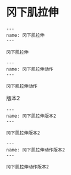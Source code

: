 # 冈下肌拉伸

```{figure} assets/img/2022-01-17-11-35-45.png
---
name: 冈下肌拉伸
---

冈下肌拉伸
```

```{figure} assets/img/2022-01-17-11-36-07.png
---
name: 冈下肌拉伸动作
---

冈下肌拉伸动作
```

版本2

```{figure} assets/img/2022-01-17-11-37-16.png
---
name: 冈下肌拉伸版本2
---

冈下肌拉伸版本2
```

```{figure} assets/img/2022-01-17-11-37-43.png
---
name: 冈下肌拉伸动作版本2
---

冈下肌拉伸动作版本2
```